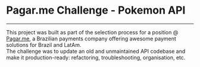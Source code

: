 # Pagar.me Challenge - Pokemon API
___

This project was built as part of the selection process for a position @ [Pagar.me](pagar.me), a Brazilian payments company offering awesome payment solutions for Brazil and LatAm.   
The challenge was to update an old and unmaintained API codebase and make it production-ready: refactoring, troubleshooting, organisation, etc. 
